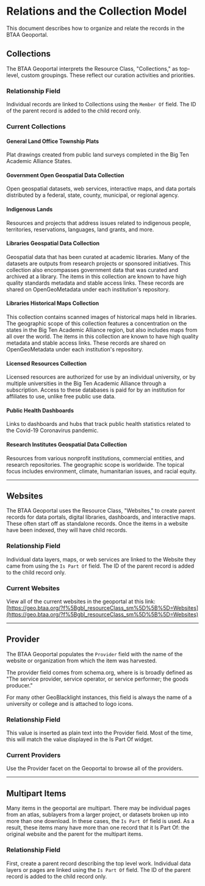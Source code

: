# Relations and the Collection Model

This document describes how to organize and relate the records in the BTAA Geoportal.

## Collections
The BTAA Geoportal interprets the Resource Class, "Collections," as top-level, custom groupings. 
These reflect our curation activities and priorities.


### Relationship Field
Individual records are linked to Collections using the `Member Of` field. The ID of the parent record is added to the child record only.

### Current Collections

#### General Land Office Township Plats
Plat drawings created from public land surveys completed in the Big Ten Academic Alliance States.

#### Government Open Geospatial Data Collection
Open geospatial datasets, web services, interactive maps, and data portals distributed by a federal, state, county, municipal, or regional agency.

#### Indigenous Lands
Resources and projects that address issues related to indigenous people, territories, reservations, languages, land grants, and more.

#### Libraries Geospatial Data Collection
Geospatial data that has been curated at academic libraries. Many of the datasets are outputs from research projects or sponsored initiatives. This collection also encompasses government data that was curated and archived at a library.
The items in this collection are known to have high quality standards metadata and stable access links.
These records are shared on OpenGeoMetadata under each institution's repository.

#### Libraries Historical Maps Collection
This collection contains scanned images of historical maps held in libraries.
The geographic scope of this collection features a concentration on the states in the Big Ten Academic Alliance region, but also includes maps from all over the world. 
The items in this collection are known to have high quality metadata and stable access links.
These records are shared on OpenGeoMetadata under each institution's repository.

#### Licensed Resources Collection
Licensed resources are authorized for use by an individual university, or by multiple universities in the Big Ten Academic Alliance through a subscription. Access to these databases is paid for by an institution for affiliates to use, unlike free public use data.

#### Public Health Dashboards
Links to dashboards and hubs that track public health statistics related to the Covid-19 Coronavirus pandemic.

#### Research Institutes Geospatial Data Collection
Resources from various nonprofit institutions, commercial entities, and research repositories. The geographic scope is worldwide. The topical focus includes environment, climate, humanitarian issues, and racial equity.

----------------
## Websites
The BTAA Geoportal uses the Resource Class, "Websites," to create parent records for data portals, digital libraries, dashboards, and interactive maps. These often start off as standalone records.
Once the items in a website have been indexed, they will have child records.

### Relationship Field
Individual data layers, maps, or web services  are linked to the Website they came from using the `Is Part Of` field. The ID of the parent record is added to the child record only.

### Current Websites
View all of the current websites in the geoportal at this link: [https://geo.btaa.org/?f%5Bgbl_resourceClass_sm%5D%5B%5D=Websites](https://geo.btaa.org/?f%5Bgbl_resourceClass_sm%5D%5B%5D=Websites)

-----------------
 ## Provider
The BTAA Geoportal populates the `Provider` field with the name of the website or organization from which the item was harvested.

The provider field comes from schema.org, where is is broadly defined as "The service provider, service operator, or service performer; the goods producer."

For many other GeoBlacklight instances, this field is always the name of a university or college and is attached to logo icons. 

### Relationship Field
This value is inserted as plain text into the Provider field. Most of the time, this will match the value displayed in the Is Part Of widget. 

### Current Providers
Use the Provider facet on the Geoportal to browse all of the providers.

------------------
## Multipart Items
Many items in the geoportal are multipart. There may be individual pages from an atlas, sublayers from a larger project, or datasets broken up into more than one download.
In these cases, the `Is Part Of` field is used. As a result, these items many have more than one record that it Is Part Of: the original website and the parent for the multipart items.

### Relationship Field
First, create a parent record describing the top level work. Individual data layers or pages are linked using the `Is Part Of` field. The ID of the parent record is added to the child record only.







